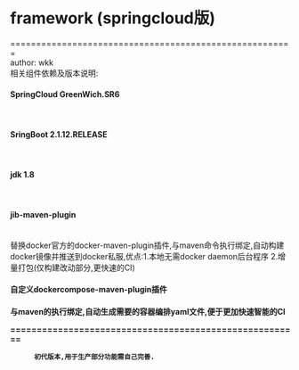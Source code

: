 # framework (springcloud版)
=======================================================</br>
author: wkk</br>
相关组件依赖及版本说明: </br>
<h4>SpringCloud GreenWich.SR6</h4> </br>
<h4>SringBoot 2.1.12.RELEASE</h4></br>
<h4>jdk 1.8</h4></br>
<h4>jib-maven-plugin</h4> </br>
<font>替换docker官方的docker-maven-plugin插件,与maven命令执行绑定,自动构建docker镜像并推送到docker私服,优点:1.本地无需docker daemon后台程序 2.增量打包(仅构建改动部分,更快速的CI)
</font></br>
<h4>自定义dockercompose-maven-plugin插件<h4> 与maven的执行绑定,自动生成需要的容器编排yaml文件,便于更加快速智能的CI</br>

=======================================================</br>

          初代版本,用于生产部分功能需自己完善.
